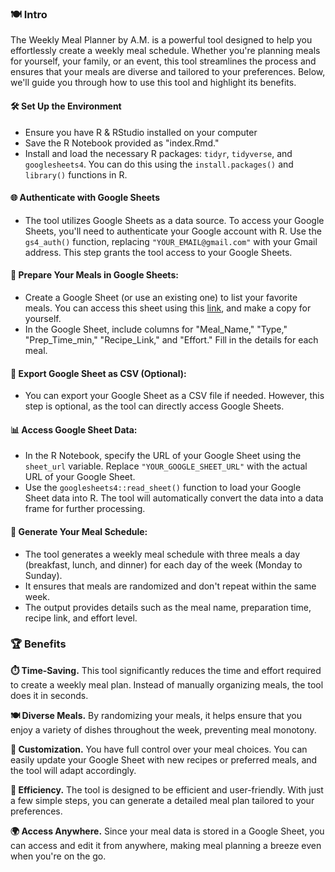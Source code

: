 ### **🍽️ Intro**
The Weekly Meal Planner by A.M. is a powerful tool designed to help you effortlessly create a weekly meal schedule. Whether you're planning meals for yourself, your family, or an event, this tool streamlines the process and ensures that your meals are diverse and tailored to your preferences. Below, we'll guide you through how to use this tool and highlight its benefits.

#### **🛠️ Set Up the Environment**
   - Ensure you have R & RStudio installed on your computer
   - Save the R Notebook provided as "index.Rmd."
   - Install and load the necessary R packages: `tidyr`, `tidyverse`, and `googlesheets4`. You can do this using the `install.packages()` and `library()` functions in R.

#### **🌐 Authenticate with Google Sheets**
   - The tool utilizes Google Sheets as a data source. To access your Google Sheets, you'll need to authenticate your Google account with R. Use the `gs4_auth()` function, replacing `"YOUR_EMAIL@gmail.com"` with your Gmail address. This step grants the tool access to your Google Sheets.

#### **🍲 Prepare Your Meals in Google Sheets:**
   - Create a Google Sheet (or use an existing one) to list your favorite meals. You can access this sheet using this [link](https://docs.google.com/spreadsheets/d/13uEbDKVbkLz9PpYwXzOLZAgw_ZWppBm7pjnDbHnH9yA/edit#gid=0), and make a copy for yourself.
   - In the Google Sheet, include columns for "Meal_Name," "Type," "Prep_Time_min," "Recipe_Link," and "Effort." Fill in the details for each meal.

#### **💾 Export Google Sheet as CSV (Optional):**
   - You can export your Google Sheet as a CSV file if needed. However, this step is optional, as the tool can directly access Google Sheets.

#### **📊 Access Google Sheet Data:**
   - In the R Notebook, specify the URL of your Google Sheet using the `sheet_url` variable. Replace `"YOUR_GOOGLE_SHEET_URL"` with the actual URL of your Google Sheet.
   - Use the `googlesheets4::read_sheet()` function to load your Google Sheet data into R. The tool will automatically convert the data into a data frame for further processing.

#### **📅 Generate Your Meal Schedule:**
   - The tool generates a weekly meal schedule with three meals a day (breakfast, lunch, and dinner) for each day of the week (Monday to Sunday).
   - It ensures that meals are randomized and don't repeat within the same week.
   - The output provides details such as the meal name, preparation time, recipe link, and effort level.

### **🏆 Benefits**

**⏱️ Time-Saving.** This tool significantly reduces the time and effort required to create a weekly meal plan. Instead of manually organizing meals, the tool does it in seconds.

**🍽️ Diverse Meals.** By randomizing your meals, it helps ensure that you enjoy a variety of dishes throughout the week, preventing meal monotony.

**🔧 Customization.** You have full control over your meal choices. You can easily update your Google Sheet with new recipes or preferred meals, and the tool will adapt accordingly.

**🚀 Efficiency.** The tool is designed to be efficient and user-friendly. With just a few simple steps, you can generate a detailed meal plan tailored to your preferences.

**🌍 Access Anywhere.** Since your meal data is stored in a Google Sheet, you can access and edit it from anywhere, making meal planning a breeze even when you're on the go.
